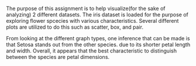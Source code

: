 The purpose of this assignment is to help visualize(for the sake of analyzing) 2 different datasets. 
The iris dataset is loaded for the purpose of exploring flower spcecies with various characteristics. 
Several different plots are utilized to do this such as scatter, box, and pair. 


From looking at the different graph types, one inference that can be made is that Setosa stands out from the other species.
due to its shorter petal length and width. Overall, it appears that the best characteristic to distinguish between the species are petal dimensions. 

